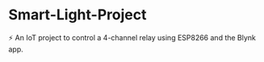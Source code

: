 # Smart-Light-Project
⚡️ An IoT project to control a 4-channel relay using ESP8266 and the Blynk app.
